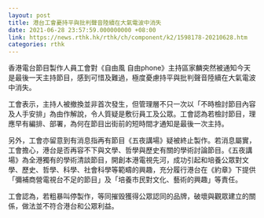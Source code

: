 ```yaml
---
layout: post
title: 港台工會憂持平與批判聲音陸續在大氣電波中消失
date: 2021-06-28 23:57:59.000000000 +08:00
link: https://news.rthk.hk/rthk/ch/component/k2/1598178-20210628.htm
categories: rthk
---
```


香港電台節目製作人員工會對《自由風 自由phone》主持區家麟突然被通知今天是最後一天主持節目，感到可惜及難過，極度憂慮持平與批判聲音陸續在大氣電波中消失。

工會表示，主持人被撤換並非首次發生，但管理層不只一次以「不時檢討節目內容及人手安排」為由作解說，令人質疑是敷衍員工及公眾。工會認為若檢討節目，理應早有編排、部署，為何在節目出街前的短時間才通知是最後一次主持。

另外，工會亦留意到有消息指再有節目《五夜講場》疑被終止製作。若消息屬實，工會擔心，港台是否再容不下與文學、哲學與歷史有關的學術討論節目。《五夜講場》為全港獨有的學術清談節目，開創本港電視先河，成功引起和培養公眾對文學、歷史、哲學、科學、社會科學等範疇的興趣，充分履行港台在《約章》下提供「彌補商營電視台不足的節目」及「培養市民對文化、藝術的興趣」等責任。

工會認為，若粗暴叫停製作，等同摧毁獲得公眾認同的品牌，破壞與觀眾建立的關係，做法並不符合港台和公眾利益。
